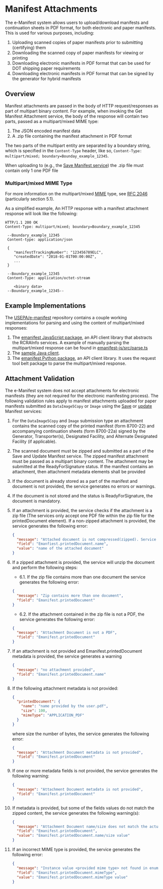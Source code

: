 # Manifest Attachments

The e-Manifest system allows users to upload/download manifests and continuation sheets in PDF format, for both
electronic and paper manifests. This is used for various purposes, including:

1. Uploading scanned copies of paper manifests prior to submitting (certifying) them
2. Downloading the scanned copy of paper manifests for viewing or printing
3. Downloading electronic manifests in PDF format that can be used for DOT shipping paper requirements
4. Downloading electronic manifests in PDF format that can be signed by the generator for hybrid manifests

## Overview

Manifest attachments are passed in the body of HTTP request/responses as part of multipart binary content. For example,
when invoking the Get Manifest Attachment service, the body of the response will contain two parts, passed as a
multipart/mixed MIME type:

1. The JSON encoded manifest data
2. A .zip file containing the manifest attachment in PDF format

The two parts of the multipart entity are separated by a boundary string, which is specified in the `Content-Type`
header, like so, `Content-Type: multipart/mixed; boundary=Bounday_example_12345`.

When uploading to (e.g., the [Save Manifest service](./save.md)) the .zip file must contain only 1 one PDF file

### Multipart/mixed MIME Type

For more information on the
multipart/mixed [MIME](https://developer.mozilla.org/en-US/docs/Web/HTTP/Basics_of_HTTP/MIME_types) type,
see [RFC 2046](https://tools.ietf.org/html/rfc2046) (particularly section 5.1).

As a simplified example, An HTTP response with a manifest attachment response will look like the following:

```text
HTTP/1.1 200 OK
Content-Type: multipart/mixed; boundary=Boundary_example_12345

 --Boundary_example_12345
 Content-type: application/json

 {
    "manifestTrackingNumber": "123456789ELC",
    "createdDate": "2018-01-01T00:00:00Z",
    ...
 }

 --Boundary_example_12345
 Content-Type: application/octet-stream

    <binary data>
 --Boundary_example_12345--
```

## Example Implementations

The [USEPA/e-manifest]() repository contains a couple working implementations for parsing and using the content of
multipart/mixed responses:

1. The [emanifest JavaScript package](https://github.com/USEPA/e-manifest/tree/master/emanifest-js), an API client
   library that abstracts the RCRAInfo services. A example of manually parsing the multipart/mixed response can be found
   in [emanifest-js/src/parse.ts](https://github.com/USEPA/e-manifest/blob/master/emanifest-js/src/parse.ts)
2. The [sample Java client](https://github.com/USEPA/e-manifest/tree/master/Services-Information/sample-client).
3. The [emanifest Python package](https://github.com/USEPA/e-manifest/tree/master/emanifest-py), an API client library.
   It uses the request tool belt package to parse the multipart/mixed response.

## Attachment Validation

The e-Manifest system does not accept attachments for electronic manifests (they are not required for the electronic
manifesting process). The following validation rules apply to manifest attachments uploaded for paper manifests
submitted as `DataImage5Copy` or `Image` using the [Save](./save.md) or [update](./update.md) Manifest services:

1. For the `DataImage5Copy` and `Image` submission type an attachment contains the scanned copy of the printed
   manifest (form 8700-22) and accompanying continuation sheets (form 8700-22a) signed by the Generator, Transporter(s),
   Designated Facility, and Alternate Designated Facility (if applicable).
2. The scanned document must be zipped and submitted as a part of the Save and Update Manifest service. The zipped
   manifest attachment must be passed as a multipart binary content. The attachment may be submitted at the
   ReadyForSignature status. If the manifest contains an attachment, then attachment metadata elements shall be provided
3. If the document is already stored as a part of the manifest and document is not provided, the service generates no
   errors or warnings.
4. If the document is not stored and the status is ReadyForSignature, the document is mandatory.
5. If an attachment is provided, the service checks if the attachment is a zip file (The services only accept one PDF
   file within the zip file for the printedDocument element). If a non-zipped attachment is provided, the service
   generates the following error:
   ```json
   {
     "message": "Attached document is not compressed(zipped). Service accepts compressed (zip) attachments only",
     "field": "Emanfiest.printedDocument.name",
     "value": "name of the attached document"
   }
   ```
6. If a zipped attachment is provided, the service will unzip the document and perform the following steps:

   - 6.1. If the zip file contains more than one document the service generates the following error:

   ```json
   {
     "message": "Zip contains more than one document",
     "field": "Emanifest.printedDocument"
   }
   ```

   - 6.2. If the attachment contained in the zip file is not a PDF, the service generates the following error:

   ```json
   {
     "message": "Attachment Document is not a PDF",
     "field": "Emanifest.printedDocument"
   }
   ```

7. If an attachment is not provided and Emanifest.printedDocument metadata is provided, the service generates a warning
   ```json
   {
     "message": "no attachment provided",
     "field": "Emanifest.printedDocument.name"
   }
   ```
8. If the following attachment metadata is not provided:

   ```json
   {
     "printedDocument": {
       "name": "name provided by the user.pdf",
       "size": 100,
       "mimeType": "APPLICATION_PDF"
     }
   }
   ```

   where size the number of bytes, the service generates the following error:

   ```json
   {
     "message": "Attachment Document metadata is not provided",
     "field": "Emanifest.printedDocument"
   }
   ```

9. If one or more metadata fields is not provided, the service generates the following warning:

   ```json
   {
     "message": "Attachment Document metadata is not provided",
     "field": "Emanifest.printedDocument"
   }
   ```

10. If metadata is provided, but some of the fields values do not match the zipped content, the service generates the
    following warning(s):

    ```json
    {
      "message": "Attachment Document name/size does not match the actual file name/size",
      "field": "Emanifest.printedDocument",
      "value": "Emanifest.printedDocument.name/size value"
    }
    ```

11. If an incorrect MIME type is provided, the service generates the following error:

    ```json
    {
      "message": "Instance value <provided mime type> not found in enum (possible values: [APPLICATION_PDF, TEXT_HTML])",
      "field": "Emanifest.printedDocument.mimeType",
      "value": "Emanifest.printedDocument.mimeType value"
    }
    ```

